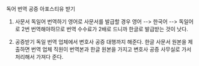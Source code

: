 독어 번역 공증 아포스티유 받기

1) 사문서 독일어 번역하기
영어로 사문서를 발급할 경우 영어 --> 한국어 --> 독일어로 2번 번역해야하므로 번역 수수료가 2배로 드니까 한글로 발급받는 것이 낫다.

2) 공증받기
독일 번역 업체에서 변호사 공증 대행까지 해준다.
한글 사문서 원본을 제출하면 번역 업체 직원이 번역본과 한글 원본을 가지고 변호사 공증 사무실로 가서 처리해서 가져다 준다.